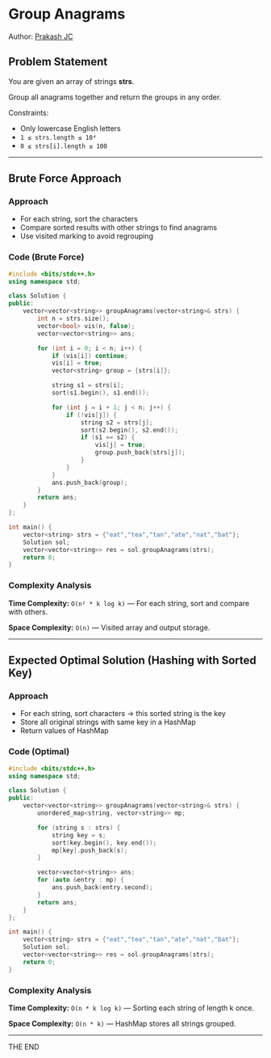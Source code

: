 # Group Anagrams

Author: [Prakash JC](https://prakash079513.github.io/)

## Problem Statement

You are given an array of strings **strs**.

Group all anagrams together and return the groups in any order.

Constraints:

- Only lowercase English letters
- `1 ≤ strs.length ≤ 10⁴`
- `0 ≤ strs[i].length ≤ 100`

---

## Brute Force Approach

### Approach

- For each string, sort the characters
- Compare sorted results with other strings to find anagrams
- Use visited marking to avoid regrouping

### Code (Brute Force)

```cpp
#include <bits/stdc++.h>
using namespace std;

class Solution {
public:
    vector<vector<string>> groupAnagrams(vector<string>& strs) {
        int n = strs.size();
        vector<bool> vis(n, false);
        vector<vector<string>> ans;

        for (int i = 0; i < n; i++) {
            if (vis[i]) continue;
            vis[i] = true;
            vector<string> group = {strs[i]};

            string s1 = strs[i];
            sort(s1.begin(), s1.end());

            for (int j = i + 1; j < n; j++) {
                if (!vis[j]) {
                    string s2 = strs[j];
                    sort(s2.begin(), s2.end());
                    if (s1 == s2) {
                        vis[j] = true;
                        group.push_back(strs[j]);
                    }
                }
            }
            ans.push_back(group);
        }
        return ans;
    }
};

int main() {
    vector<string> strs = {"eat","tea","tan","ate","nat","bat"};
    Solution sol;
    vector<vector<string>> res = sol.groupAnagrams(strs);
    return 0;
}
```

### Complexity Analysis

**Time Complexity:** `O(n² * k log k)` — For each string, sort and compare with others.

**Space Complexity:** `O(n)` — Visited array and output storage.

---

## Expected Optimal Solution (Hashing with Sorted Key)

### Approach

- For each string, sort characters → this sorted string is the key
- Store all original strings with same key in a HashMap
- Return values of HashMap

### Code (Optimal)

```cpp
#include <bits/stdc++.h>
using namespace std;

class Solution {
public:
    vector<vector<string>> groupAnagrams(vector<string>& strs) {
        unordered_map<string, vector<string>> mp;

        for (string s : strs) {
            string key = s;
            sort(key.begin(), key.end());
            mp[key].push_back(s);
        }

        vector<vector<string>> ans;
        for (auto &entry : mp) {
            ans.push_back(entry.second);
        }
        return ans;
    }
};

int main() {
    vector<string> strs = {"eat","tea","tan","ate","nat","bat"};
    Solution sol;
    vector<vector<string>> res = sol.groupAnagrams(strs);
    return 0;
}
```

### Complexity Analysis

**Time Complexity:** `O(n * k log k)` — Sorting each string of length k once.

**Space Complexity:** `O(n * k)` — HashMap stores all strings grouped.

---

THE END

